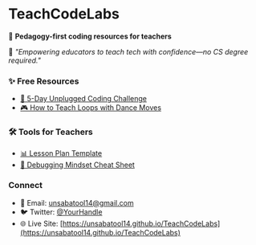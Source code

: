 # TeachCodeLabs  
🍎 **Pedagogy-first coding resources for teachers**  

🚀 *"Empowering educators to teach tech with confidence—no CS degree required."*  

### ✨ Free Resources  
- [📝 5-Day Unplugged Coding Challenge](resources/unplugged-coding.md)  
- [🎮 How to Teach Loops with Dance Moves](resources/loops-dance.md)  

### 🛠️ Tools for Teachers  
- [📊 Lesson Plan Template](templates/lesson-plan.md)  
- [🧩 Debugging Mindset Cheat Sheet](resources/debugging-cheatsheet.md)  

### Connect  
- 📧 Email: unsabatool14@gmail.com  
- 🐦 Twitter: [@YourHandle](https://twitter.com/YourHandle)  
- 🌐 Live Site: [https://unsabatool14.github.io/TeachCodeLabs](https://unsabatool14.github.io/TeachCodeLabs)  

